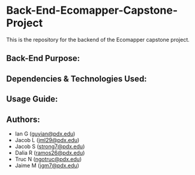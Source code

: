 # Back-End-Ecomapper-Capstone-Project
This is the repository for the backend of the Ecomapper capstone project.

## Back-End Purpose: 

## Dependencies & Technologies Used: 

## Usage Guide: 

## Authors:
* Ian G (guyian@pdx.edu)
* Jacob L (jml29@pdx.edu)
* Jacob S (strong7@pdx.edu)
* Dalia R (ramos26@pdx.edu)
* Truc N (ngotruc@pdx.edu)
* Jaime M (jgm7@pdx.edu)
